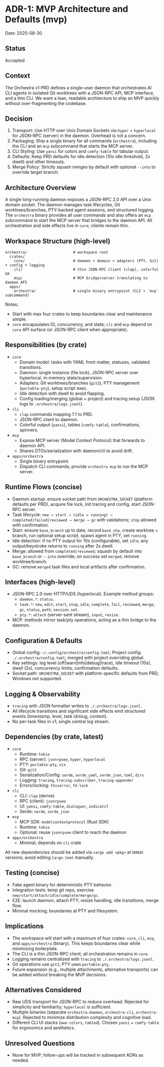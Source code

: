# ADR-1: MVP Architecture and Defaults (mvp)

Date: 2025-08-30

## Status

Accepted

## Context

The Orchestra v1 PRD defines a single-user daemon that orchestrates AI CLI agents in isolated Git worktrees with a JSON-RPC API, MCP interface, and a thin CLI. We want a lean, readable architecture to ship an MVP quickly without over-fragmenting the codebase.

## Decision

1. Transport: Use HTTP over Unix Domain Sockets via `hyper` + `hyperlocal` for JSON-RPC (server) in the daemon. Overhead is not a concern.
2. Packaging: Ship a single binary for all commands (`orchestra`), including the CLI and an `mcp` subcommand that starts the MCP server.
3. CLI Styling: Use `yansi` for colors and `comfy-table` for tabular output.
4. Defaults: Keep PRD defaults for idle detection (10s idle threshold, 2s dwell) and other timeouts.
5. Merge Policy: Strictly squash merges by default with optional `--into` to override target branch.

## Architecture Overview

A single long-running daemon exposes a JSON-RPC 2.0 API over a Unix domain socket. The daemon manages task lifecycles, Git worktrees/branches, PTY-backed agent sessions, and structured logging. The `orchestra` binary provides all user commands and also offers an `mcp` subcommand to start the MCP server that bridges to the daemon API. All orchestration and side effects live in `core`; clients remain thin.

## Workspace Structure (high-level)

```
orchestra/                     # workspace root
  crates/
    core/                      # daemon + domain + adapters (PTY, Git) + config + logging
    cli/                       # thin JSON-RPC client (clap), colorful UX
    mcp/                       # MCP bridge/server translating to daemon API
  apps/
    orchestra/                 # single binary entrypoint (CLI + `mcp` subcommand)
```

Notes:
- Start with max four crates to keep boundaries clear and maintenance simple.
- `core` encapsulates IO, concurrency, and state; `cli` and `mcp` depend on `core` API surface (or JSON-RPC client when appropriate).

## Responsibilities (by crate)

- `core`
  - Domain model: tasks with YAML front matter, statuses, validated transitions.
  - Daemon: single instance (file lock), JSON-RPC server over hyperlocal, in-memory state/supervision.
  - Adapters: Git worktrees/branches (`git2`), PTY management (`portable-pty`), setup script exec.
  - Idle detection with dwell to avoid flapping.
  - Config loading/merging (global + project) and tracing setup (JSON logs to `.orchestra/logs.jsonl`).
- `cli`
  - `clap` commands mapping 1:1 to PRD.
  - JSON-RPC client to daemon.
  - Colorful output (`yansi`), tables (`comfy-table`), confirmations, spinners.
- `mcp`
  - Expose MCP server (Model Context Protocol) that forwards to daemon API.
  - Shares DTOs/serialization with daemon/cli to avoid drift.
- `apps/orchestra`
  - Single binary entrypoint.
  - Dispatch CLI commands; provide `orchestra mcp` to run the MCP server.

## Runtime Flows (concise)

- Daemon startup: ensure socket path from `ORCHESTRA_SOCKET` (platform defaults per PRD), acquire file lock, init tracing and config, start JSON-RPC server.
- Task lifecycle: `new → start → (idle ↔ running) → completed|failed|reviewed → merge → gc` with validations; `stop` allowed with confirmation.
- Start: ensure `base_branch` up to date, record `base_sha`, create worktree + branch, run optional setup script, spawn agent in PTY, set `running`.
- Idle detection: if no PTY output for 10s (configurable), set `idle`; any output/keystroke returns to `running` after 2s dwell.
- Merge: allowed from `completed|reviewed`; squash by default into `base_branch` or `--into` override; on success set `merged`, remove worktree/branch.
- GC: remove `merged` task files and local artifacts after confirmation.

## Interfaces (high-level)

- JSON-RPC 2.0 over HTTP/UDS (hyperlocal). Example method groups:
  - `daemon.*`: `status`.
  - `task.*`: `new`, `edit`, `start`, `stop`, `idle`, `complete`, `fail`, `reviewed`, `merge`, `gc`, `status`, `path`, `session.set`.
  - `pty.*`: `attach` (server-sent stream), `input`, `resize`.
- MCP: methods mirror task/pty operations, acting as a thin bridge to the daemon.

## Configuration & Defaults

- Global config: `~/.config/orchestra/config.toml`; Project config: `./.orchestra/config.toml`; merged with project overriding global.
- Key settings: log level (off|warn|info|debug|trace), idle timeout (10s), dwell (2s), concurrency limits, confirmation defaults.
- Socket path: `ORCHESTRA_SOCKET` with platform-specific defaults from PRD; Windows not supported.

## Logging & Observability

- `tracing` with JSON formatter writes to `./.orchestra/logs.jsonl`.
- All lifecycle transitions and significant side effects emit structured events (timestamp, level, task id/slug, context).
- No per-task files in v1; single central log stream.

## Dependencies (by crate, latest)

- `core`
  - Runtime: `tokio`
  - RPC (server): `jsonrpsee`, `hyper`, `hyperlocal`
  - PTY: `portable-pty`, `nix`
  - Git: `git2`
  - Serialization/Config: `serde`, `serde_yaml`, `serde_json`, `toml`, `dirs`
  - Logging: `tracing`, `tracing-subscriber`, `tracing-appender`
  - Errors/locking: `thiserror`, `fd-lock`
- `cli`
  - CLI: `clap` (derive)
  - RPC (client): `jsonrpsee`
  - UI: `yansi`, `comfy-table`, `dialoguer`, `indicatif`
  - Serde: `serde`, `serde_json`
- `mcp`
  - MCP SDK: `modelcontextprotocol` (Rust SDK)
  - Runtime: `tokio`
  - Optional: reuse `jsonrpsee` client to reach the daemon
- `apps/orchestra`
  - Minimal; depends on `cli` crate

All new dependencies should be added via `cargo add <pkg>` at latest versions; avoid editing `Cargo.toml` manually.

## Testing (concise)

- Fake agent binary for deterministic PTY behavior.
- Integration tests: temp git repo, exercise `new/start/attach/idle/complete/merge/gc`.
- E2E: launch daemon, attach PTY, resize handling, idle transitions, merge flow.
- Minimal mocking; boundaries at PTY and filesystem.

## Implications

- The workspace will start with a maximum of four crates: `core`, `cli`, `mcp`, and `apps/orchestra` (binary). This keeps boundaries clear while minimizing boilerplate.
- The CLI is a thin JSON-RPC client; all orchestration remains in `core`.
- Logging remains centralized with `tracing` to `./.orchestra/logs.jsonl`.
- Git operations use `git2`; PTY uses `portable-pty`.
- Future expansion (e.g., multiple attachments, alternative transports) can be added without breaking the MVP decisions.

## Alternatives Considered

- Raw UDS transport for JSON-RPC to reduce overhead. Rejected for simplicity and familiarity; `hyperlocal` is sufficient.
- Multiple binaries (separate `orchestra-daemon`, `orchestra-cli`, `orchestra-mcp`). Rejected to minimize distribution complexity and cognitive load.
- Different CLI UI stacks (`owo-colors`, `tabled`). Chosen `yansi` + `comfy-table` for ergonomics and aesthetics.

## Unresolved Questions

- None for MVP; follow-ups will be tracked in subsequent ADRs as needed.
